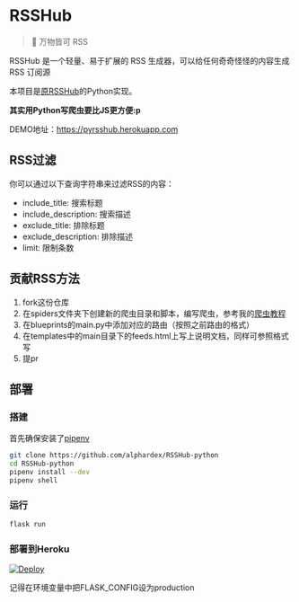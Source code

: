# RSSHub

> 🍰 万物皆可 RSS

RSSHub 是一个轻量、易于扩展的 RSS 生成器，可以给任何奇奇怪怪的内容生成 RSS 订阅源

本项目是[原RSSHub](https://github.com/DIYgod/RSSHub)的Python实现。

**其实用Python写爬虫要比JS更方便:p**

DEMO地址：https://pyrsshub.herokuapp.com

## RSS过滤

你可以通过以下查询字符串来过滤RSS的内容：

- include_title: 搜索标题
- include_description: 搜索描述
- exclude_title: 排除标题
- exclude_description: 排除描述
- limit: 限制条数

## 贡献RSS方法

1. fork这份仓库
2. 在spiders文件夹下创建新的爬虫目录和脚本，编写爬虫，参考我的[爬虫教程](https://alphardex.github.io/2018/12/15/%E7%BD%91%E7%BB%9C%E7%88%AC%E8%99%AB%E7%B2%BE%E8%A6%81/)
3. 在blueprints的main.py中添加对应的路由（按照之前路由的格式）
4. 在templates中的main目录下的feeds.html上写上说明文档，同样可参照格式写
5. 提pr

## 部署

### 搭建

首先确保安装了[pipenv](https://github.com/pypa/pipenv)

``` bash
git clone https://github.com/alphardex/RSSHub-python
cd RSSHub-python
pipenv install --dev
pipenv shell
```

### 运行

``` bash
flask run
```

### 部署到Heroku

[![Deploy](https://www.herokucdn.com/deploy/button.svg)](https://heroku.com/deploy?template=https://github.com/hillerliao/RSSHub-python)

记得在环境变量中把FLASK_CONFIG设为production
